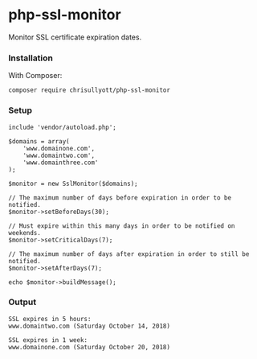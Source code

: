 # php-ssl-monitor

Monitor SSL certificate expiration dates.

### Installation

With Composer:

```
composer require chrisullyott/php-ssl-monitor
```

### Setup

```
include 'vendor/autoload.php';

$domains = array(
    'www.domainone.com',
    'www.domaintwo.com',
    'www.domainthree.com'
);

$monitor = new SslMonitor($domains);

// The maximum number of days before expiration in order to be notified.
$monitor->setBeforeDays(30);

// Must expire within this many days in order to be notified on weekends.
$monitor->setCriticalDays(7);

// The maximum number of days after expiration in order to still be notified.
$monitor->setAfterDays(7);

echo $monitor->buildMessage();
```

### Output

```
SSL expires in 5 hours:
www.domaintwo.com (Saturday October 14, 2018)

SSL expires in 1 week:
www.domainone.com (Saturday October 20, 2018)
```
